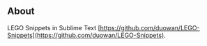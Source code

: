 ## About
LEGO Snippets in Sublime Text
[https://github.com/duowan/LEGO-Snippets](https://github.com/duowan/LEGO-Snippets). 
